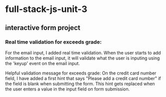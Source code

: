 # full-stack-js-unit-3
## interactive form project

### Real time validation for exceeds grade:  

For the email input, I added real time validation. When the user starts to add information to the email input, it will validate what the user is inputing using the 'keyup' event on the email input.

Helpful validation message for exceeds grade:
On the credit card number field, I have added a first hint that says "Please add a credit card number" if the field is blank when submitting the form. This hint gets replaced when the user enters a value in the input field on form submission.



